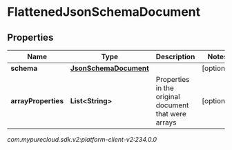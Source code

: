 # FlattenedJsonSchemaDocument


## Properties

| Name | Type | Description | Notes |
| ------------ | ------------- | ------------- | ------------- |
| **schema** | [**JsonSchemaDocument**](JsonSchemaDocument) |  |  [optional] |
| **arrayProperties** | **List&lt;String&gt;** | Properties in the original document that were arrays |  [optional] |




_com.mypurecloud.sdk.v2:platform-client-v2:234.0.0_

